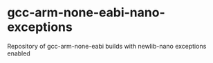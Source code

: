 # gcc-arm-none-eabi-nano-exceptions
Repository of gcc-arm-none-eabi builds with newlib-nano exceptions enabled
